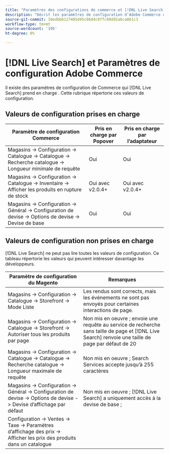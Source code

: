 ```yaml
---
title: "Paramètres des configurations de commerce et [!DNL Live Search] "
description: "Décrit les paramètres de configuration d’Adobe Commerce qui [!DNL Live Search] peut lire."
source-git-commit: 10edbb6127405d45c06d4c8ffc89d92a6ca061c3
workflow-type: tm+mt
source-wordcount: '195'
ht-degree: 0%

---
```


# [!DNL Live Search] et Paramètres de configuration Adobe Commerce

Il existe des paramètres de configuration de Commerce qui [!DNL Live Search] prend en charge . Cette rubrique répertorie ces valeurs de configuration.

## Valeurs de configuration prises en charge

| Paramètre de configuration Commerce | Pris en charge par Popover | Pris en charge par l’adaptateur |
|---|---|---|
| Magasins -> Configuration -> Catalogue -> Catalogue -> Recherche catalogue -> Longueur minimale de requête | Oui | Oui |
| Magasins -> Configuration -> Catalogue -> Inventaire -> Afficher les produits en rupture de stock | Oui avec v2.0.4+ | Oui avec v2.0.4+ |
| Magasins -> Configuration -> Général -> Configuration de devise -> Options de devise -> Devise de base | Oui | Oui |

## Valeurs de configuration non prises en charge

[!DNL Live Search] ne peut pas lire toutes les valeurs de configuration. Ce tableau répertorie les valeurs qui peuvent intéresser davantage les développeurs.

| Paramètre de configuration du Magento | Remarques |
|---|---|
| Magasins -> Configuration -> Catalogue -> Storefront -> Mode Liste | Les rendus sont corrects, mais les événements ne sont pas envoyés pour certaines interactions de page. |
| Magasins -> Configuration -> Catalogue -> Storefront -> Autoriser tous les produits par page | Non mis en oeuvre ; envoie une requête au service de recherche sans taille de page et [!DNL Live Search] renvoie une taille de page par défaut de 20 |
| Magasins -> Configuration -> Catalogue -> Catalogue -> Recherche catalogue -> Longueur maximale de requête | Non mis en oeuvre ; Search Services accepte jusqu’à 255 caractères |
| Magasins -> Configuration -> Général -> Configuration de devise -> Options de devise -> Devise d’affichage par défaut | Non mis en oeuvre ; [!DNL Live Search] a uniquement accès à la devise de base ; |
| Configuration -> Ventes -> Taxe -> Paramètres d’affichage des prix -> Afficher les prix des produits dans un catalogue |  |
